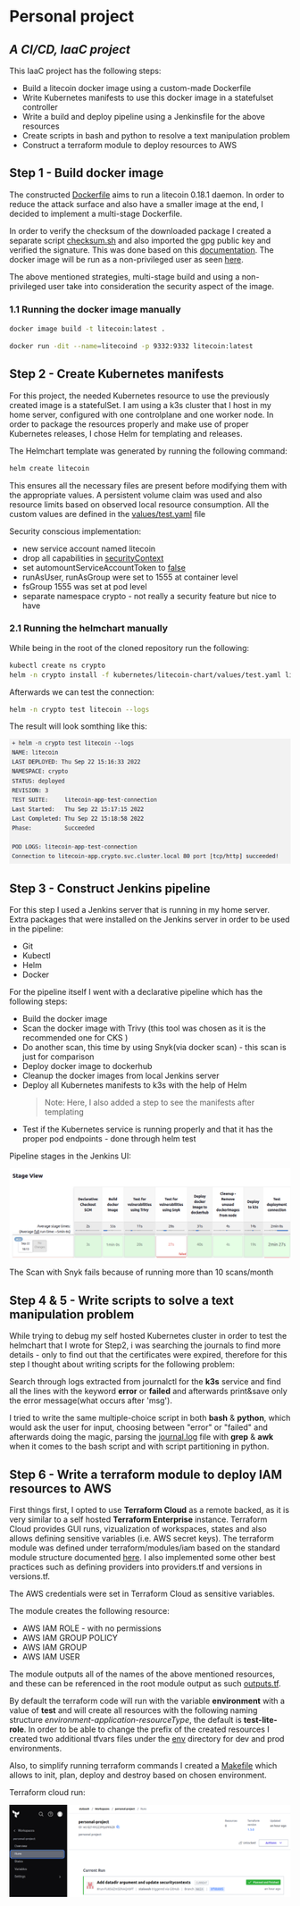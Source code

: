 # Personal project
## _A CI/CD, IaaC project_

This IaaC project has the following steps:

- Build a litecoin docker image using a custom-made Dockerfile
- Write Kubernetes manifests to use this docker image in a statefulset controller
- Write a build and deploy pipeline using a Jenkinsfile for the above resources
- Create scripts in bash and python to resolve a text manipulation problem
- Construct a terraform module to deploy resources to AWS
## Step 1 - Build docker image

The constructed [Dockerfile](Dockerfile) aims to run a litecoin 0.18.1 daemon. In order to reduce the attack surface and also have a smaller image at the end, I decided to implement a multi-stage Dockerfile.

In order to verify the checksum of the downloaded package I created a separate script [checksum.sh](checksum.sh) and also imported the gpg public key and verified the signature.
This was done based on this [documentation](https://download.litecoin.org/README-HOWTO-GPG-VERIFY-TEAM-MEMBERS-KEY.txt).
The docker image will be run as a non-privileged user as seen [here](https://github.com/staloosh/personal-project/blob/cb701c0b7e1fdc601a12396a5ca5c1da5dfe289b/Dockerfile#L61).

The above mentioned strategies, multi-stage build and using a non-privileged user take into consideration the security aspect of the image.
### 1.1 Running the docker image manually
```sh
docker image build -t litecoin:latest .
```
```sh
docker run -dit --name=litecoind -p 9332:9332 litecoin:latest
```
## Step 2 - Create Kubernetes manifests
For this project, the needed Kubernetes resource to use the previously created image is a statefulSet.
I am using a k3s cluster that I host in my home server, configured with one controlplane and one worker node.
In order to package the resources properly and make use of proper Kubernetes releases, I chose Helm for templating and releases.

The Helmchart template was generated by running the following command:
```sh
helm create litecoin
```
This ensures all the necessary files are present before modifying them with the appropriate values.
A persistent volume claim was used and also resource limits based on observed local resource consumption.
All the custom values are defined in the [values/test.yaml](https://github.com/staloosh/personal-project/blob/main/kubernetes/litecoin-chart/values/test.yaml) file

Security conscious implementation: 
- new service account named litecoin
- drop all capabilities in [securityContext](https://github.com/staloosh/personal-project/blob/cb701c0b7e1fdc601a12396a5ca5c1da5dfe289b/kubernetes/litecoin-chart/values/test.yaml#L18)
- set automountServiceAccountToken to [false](https://github.com/staloosh/personal-project/blob/cb701c0b7e1fdc601a12396a5ca5c1da5dfe289b/kubernetes/litecoin-chart/templates/statefulset.yaml#L29)
- runAsUser, runAsGroup were set to 1555 at container level
- fsGroup 1555 was set at pod level
- separate namespace crypto - not really a security feature but nice to have

### 2.1 Running the helmchart manually
While being in the root of the cloned repository run the following:
```sh
kubectl create ns crypto
helm -n crypto install -f kubernetes/litecoin-chart/values/test.yaml litecoin kubernetes/litecoin-chart
```
Afterwards we can test the connection:
```sh
helm -n crypto test litecoin --logs
```

The result will look somthing like this:

![helm_test](screenshots/helm_test.png)



## Step 3 - Construct Jenkins pipeline
For this step I used a Jenkins server that is running in my home server.
Extra packages that were installed on the Jenkins server in order to be used in the pipeline:
- Git
- Kubectl
- Helm
- Docker

For the pipeline itself I went with a declarative pipeline which has the following steps:
- Build the docker image
- Scan the docker image with Trivy (this tool was chosen as it is the recommended one for CKS )
- Do another scan, this time by using Snyk(via docker scan) - this scan is just for comparison
- Deploy docker image to dockerhub
- Cleanup the docker images from local Jenkins server
- Deploy all Kubernetes manifests to k3s with the help of Helm
     > Note: Here, I also added a step to see the manifests after templating
- Test if the Kubernetes service is running properly and that it has the proper pod endpoints - done through helm test

Pipeline stages in the Jenkins UI:

![jenkins_pipeline](screenshots/jenkins.png)

The Scan with Snyk fails because of running more than 10 scans/month

## Step 4 & 5 - Write scripts to solve a text manipulation problem
While trying to debug my self hosted Kubernetes cluster in order to test the helmchart that I wrote for Step2, i was searching the journals to find more details - only to find out that the certificates were expired, therefore for this step I thought about writing scripts for the following problem: 

Search through logs extracted from journalctl for the **k3s** service and find all the lines with the keyword **error** or **failed** and afterwards print&save only the error message(what occurs after 'msg').

I tried to write the same multiple-choice script in both **bash** & **python**, which would ask the user for input, choosing between "error" or "failed" and afterwards doing the magic, parsing the [journal.log](scripts/journal.log) file with **grep** & **awk** when it comes to the bash script and with script partitioning in python.

## Step 6 - Write a terraform module to deploy IAM resources to AWS
First things first, I opted to use **Terraform Cloud** as a remote backed, as it is very similar to a self hosted **Terraform Enterprise** instance. Terraform Cloud provides GUI runs, vizualization of workspaces, states and also allows defining sensitive variables (i.e. AWS secret keys).
The terraform module was defined under terraform/modules/iam based on the standard module structure documented [here](https://www.terraform.io/language/modules/develop/structure). I also implemented some other best practices such as defining providers into providers.tf and versions in versions.tf.

The AWS credentials were set in Terraform Cloud as sensitive variables.

The module creates the following resource:
- AWS IAM ROLE - with no permissions
- AWS IAM GROUP POLICY
- AWS IAM GROUP
- AWS IAM USER

The module outputs all of the names of the above mentioned resources, and these can be referenced in the root module output as such [outputs.tf](terraform/outputs.tf).

By default the terraform code will run with the variable **environment** with a value of **test** and will create all resources with the following naming structure _environment_-_application_-_resourceType_, the default is **test-lite-role**.
In order to be able to change the prefix of the created resources I created two additional tfvars files under the [env](terraform/env) directory for dev and prod environments.

Also, to simplify running terraform commands I created a [Makefile](terraform/Makefile) which allows to init, plan, deploy and destroy based on  chosen environment.

Terraform cloud run:

![terraform_cloud](screenshots/terraform.png)
